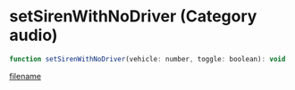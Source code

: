# setSirenWithNoDriver (Category audio)

```js
function setSirenWithNoDriver(vehicle: number, toggle: boolean): void
```

[filename](setSirenWithNoDriver_m.md ':include')